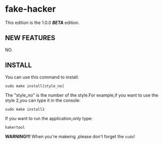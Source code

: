 # fake-hacker
This edition is the 1.0.0 ***BETA*** edition.

## NEW FEATURES
NO.

## INSTALL

You can use this command to install:
```
sudo make install[style_no]
```
The "style_no" is the number of the style.For example,if you want to use the style 2,you can type it in the console:
```
sudo make install2
```
If you want to run the application,only type:
```
hakertool
```

**WARNING!!!** When you're makeing ,please don't forget the `sudo`!
